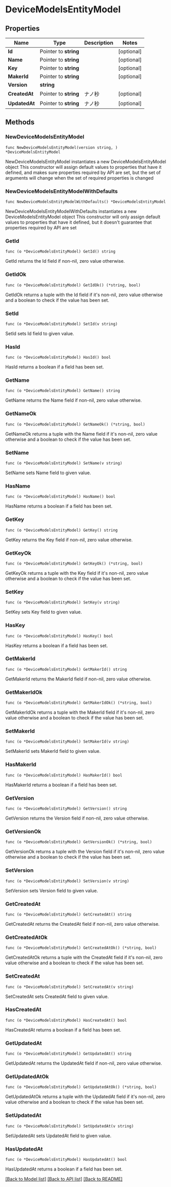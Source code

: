 # DeviceModelsEntityModel

## Properties

Name | Type | Description | Notes
------------ | ------------- | ------------- | -------------
**Id** | Pointer to **string** |  | [optional] 
**Name** | Pointer to **string** |  | [optional] 
**Key** | Pointer to **string** |  | [optional] 
**MakerId** | Pointer to **string** |  | [optional] 
**Version** | **string** |  | 
**CreatedAt** | Pointer to **string** | ナノ秒 | [optional] 
**UpdatedAt** | Pointer to **string** | ナノ秒 | [optional] 

## Methods

### NewDeviceModelsEntityModel

`func NewDeviceModelsEntityModel(version string, ) *DeviceModelsEntityModel`

NewDeviceModelsEntityModel instantiates a new DeviceModelsEntityModel object
This constructor will assign default values to properties that have it defined,
and makes sure properties required by API are set, but the set of arguments
will change when the set of required properties is changed

### NewDeviceModelsEntityModelWithDefaults

`func NewDeviceModelsEntityModelWithDefaults() *DeviceModelsEntityModel`

NewDeviceModelsEntityModelWithDefaults instantiates a new DeviceModelsEntityModel object
This constructor will only assign default values to properties that have it defined,
but it doesn't guarantee that properties required by API are set

### GetId

`func (o *DeviceModelsEntityModel) GetId() string`

GetId returns the Id field if non-nil, zero value otherwise.

### GetIdOk

`func (o *DeviceModelsEntityModel) GetIdOk() (*string, bool)`

GetIdOk returns a tuple with the Id field if it's non-nil, zero value otherwise
and a boolean to check if the value has been set.

### SetId

`func (o *DeviceModelsEntityModel) SetId(v string)`

SetId sets Id field to given value.

### HasId

`func (o *DeviceModelsEntityModel) HasId() bool`

HasId returns a boolean if a field has been set.

### GetName

`func (o *DeviceModelsEntityModel) GetName() string`

GetName returns the Name field if non-nil, zero value otherwise.

### GetNameOk

`func (o *DeviceModelsEntityModel) GetNameOk() (*string, bool)`

GetNameOk returns a tuple with the Name field if it's non-nil, zero value otherwise
and a boolean to check if the value has been set.

### SetName

`func (o *DeviceModelsEntityModel) SetName(v string)`

SetName sets Name field to given value.

### HasName

`func (o *DeviceModelsEntityModel) HasName() bool`

HasName returns a boolean if a field has been set.

### GetKey

`func (o *DeviceModelsEntityModel) GetKey() string`

GetKey returns the Key field if non-nil, zero value otherwise.

### GetKeyOk

`func (o *DeviceModelsEntityModel) GetKeyOk() (*string, bool)`

GetKeyOk returns a tuple with the Key field if it's non-nil, zero value otherwise
and a boolean to check if the value has been set.

### SetKey

`func (o *DeviceModelsEntityModel) SetKey(v string)`

SetKey sets Key field to given value.

### HasKey

`func (o *DeviceModelsEntityModel) HasKey() bool`

HasKey returns a boolean if a field has been set.

### GetMakerId

`func (o *DeviceModelsEntityModel) GetMakerId() string`

GetMakerId returns the MakerId field if non-nil, zero value otherwise.

### GetMakerIdOk

`func (o *DeviceModelsEntityModel) GetMakerIdOk() (*string, bool)`

GetMakerIdOk returns a tuple with the MakerId field if it's non-nil, zero value otherwise
and a boolean to check if the value has been set.

### SetMakerId

`func (o *DeviceModelsEntityModel) SetMakerId(v string)`

SetMakerId sets MakerId field to given value.

### HasMakerId

`func (o *DeviceModelsEntityModel) HasMakerId() bool`

HasMakerId returns a boolean if a field has been set.

### GetVersion

`func (o *DeviceModelsEntityModel) GetVersion() string`

GetVersion returns the Version field if non-nil, zero value otherwise.

### GetVersionOk

`func (o *DeviceModelsEntityModel) GetVersionOk() (*string, bool)`

GetVersionOk returns a tuple with the Version field if it's non-nil, zero value otherwise
and a boolean to check if the value has been set.

### SetVersion

`func (o *DeviceModelsEntityModel) SetVersion(v string)`

SetVersion sets Version field to given value.


### GetCreatedAt

`func (o *DeviceModelsEntityModel) GetCreatedAt() string`

GetCreatedAt returns the CreatedAt field if non-nil, zero value otherwise.

### GetCreatedAtOk

`func (o *DeviceModelsEntityModel) GetCreatedAtOk() (*string, bool)`

GetCreatedAtOk returns a tuple with the CreatedAt field if it's non-nil, zero value otherwise
and a boolean to check if the value has been set.

### SetCreatedAt

`func (o *DeviceModelsEntityModel) SetCreatedAt(v string)`

SetCreatedAt sets CreatedAt field to given value.

### HasCreatedAt

`func (o *DeviceModelsEntityModel) HasCreatedAt() bool`

HasCreatedAt returns a boolean if a field has been set.

### GetUpdatedAt

`func (o *DeviceModelsEntityModel) GetUpdatedAt() string`

GetUpdatedAt returns the UpdatedAt field if non-nil, zero value otherwise.

### GetUpdatedAtOk

`func (o *DeviceModelsEntityModel) GetUpdatedAtOk() (*string, bool)`

GetUpdatedAtOk returns a tuple with the UpdatedAt field if it's non-nil, zero value otherwise
and a boolean to check if the value has been set.

### SetUpdatedAt

`func (o *DeviceModelsEntityModel) SetUpdatedAt(v string)`

SetUpdatedAt sets UpdatedAt field to given value.

### HasUpdatedAt

`func (o *DeviceModelsEntityModel) HasUpdatedAt() bool`

HasUpdatedAt returns a boolean if a field has been set.


[[Back to Model list]](../README.md#documentation-for-models) [[Back to API list]](../README.md#documentation-for-api-endpoints) [[Back to README]](../README.md)


